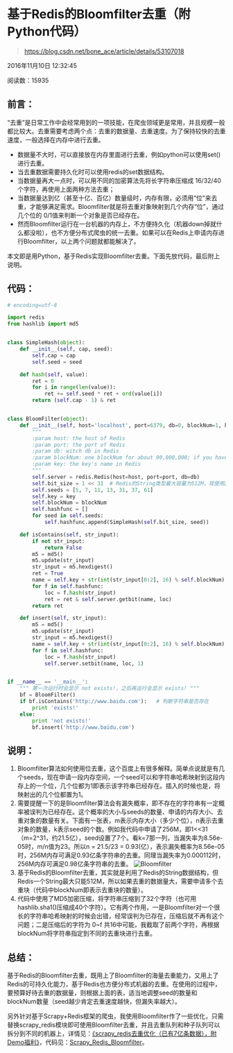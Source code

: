 # 基于Redis的Bloomfilter去重（附Python代码）

> https://blog.csdn.net/bone_ace/article/details/53107018

2016年11月10日 12:32:45

阅读数：15935

## **前言：**

“去重”是日常工作中会经常用到的一项技能，在爬虫领域更是常用，并且规模一般都比较大。去重需要考虑两个点：去重的数据量、去重速度。为了保持较快的去重速度，一般选择在内存中进行去重。

- 数据量不大时，可以直接放在内存里面进行去重，例如python可以使用set()进行去重。
- 当去重数据需要持久化时可以使用redis的set数据结构。
- 当数据量再大一点时，可以用不同的加密算法先将长字符串压缩成 16/32/40 个字符，再使用上面两种方法去重；
- 当数据量达到亿（甚至十亿、百亿）数量级时，内存有限，必须用“位”来去重，才能够满足需求。Bloomfilter就是将去重对象映射到几个内存“位”，通过几个位的 0/1值来判断一个对象是否已经存在。
- 然而Bloomfilter运行在一台机器的内存上，不方便持久化（机器down掉就什么都没啦），也不方便分布式爬虫的统一去重。如果可以在Redis上申请内存进行Bloomfilter，以上两个问题就都能解决了。

本文即是用Python，基于Redis实现Bloomfilter去重。下面先放代码，最后附上说明。

## **代码：**

```python
# encoding=utf-8

import redis
from hashlib import md5


class SimpleHash(object):
    def __init__(self, cap, seed):
        self.cap = cap
        self.seed = seed

    def hash(self, value):
        ret = 0
        for i in range(len(value)):
            ret += self.seed * ret + ord(value[i])
        return (self.cap - 1) & ret


class BloomFilter(object):
    def __init__(self, host='localhost', port=6379, db=0, blockNum=1, key='bloomfilter'):
        """
        :param host: the host of Redis
        :param port: the port of Redis
        :param db: witch db in Redis
        :param blockNum: one blockNum for about 90,000,000; if you have more strings for filtering, increase it.
        :param key: the key's name in Redis
        """
        self.server = redis.Redis(host=host, port=port, db=db)
        self.bit_size = 1 << 31  # Redis的String类型最大容量为512M，现使用256M
        self.seeds = [5, 7, 11, 13, 31, 37, 61]
        self.key = key
        self.blockNum = blockNum
        self.hashfunc = []
        for seed in self.seeds:
            self.hashfunc.append(SimpleHash(self.bit_size, seed))

    def isContains(self, str_input):
        if not str_input:
            return False
        m5 = md5()
        m5.update(str_input)
        str_input = m5.hexdigest()
        ret = True
        name = self.key + str(int(str_input[0:2], 16) % self.blockNum)
        for f in self.hashfunc:
            loc = f.hash(str_input)
            ret = ret & self.server.getbit(name, loc)
        return ret

    def insert(self, str_input):
        m5 = md5()
        m5.update(str_input)
        str_input = m5.hexdigest()
        name = self.key + str(int(str_input[0:2], 16) % self.blockNum)
        for f in self.hashfunc:
            loc = f.hash(str_input)
            self.server.setbit(name, loc, 1)


if __name__ == '__main__':
    """ 第一次运行时会显示 not exists!，之后再运行会显示 exists! """
    bf = BloomFilter()
    if bf.isContains('http://www.baidu.com'):   # 判断字符串是否存在
        print 'exists!'
    else:
        print 'not exists!'
        bf.insert('http://www.baidu.com')
```

## **说明：**

1. Bloomfilter算法如何使用位去重，这个百度上有很多解释。简单点说就是有几个seeds，现在申请一段内存空间，一个seed可以和字符串哈希映射到这段内存上的一个位，几个位都为1即表示该字符串已经存在。插入的时候也是，将映射出的几个位都置为1。
2. 需要提醒一下的是Bloomfilter算法会有漏失概率，即不存在的字符串有一定概率被误判为已经存在。这个概率的大小与seeds的数量、申请的内存大小、去重对象的数量有关。下面有一张表，m表示内存大小（多少个位），n表示去重对象的数量，k表示seed的个数。例如我代码中申请了256M，即1<<31（m=2^31，约21.5亿），seed设置了7个。看k=7那一列，当漏失率为8.56e-05时，m/n值为23。所以n = 21.5/23 = 0.93(亿），表示漏失概率为8.56e-05时，256M内存可满足0.93亿条字符串的去重。同理当漏失率为0.000112时，256M内存可满足0.98亿条字符串的去重。 
   ![Bloomfilter](https://img-blog.csdn.net/20161110104702907)
3. 基于Redis的Bloomfilter去重，其实就是利用了Redis的String数据结构，但Redis一个String最大只能512M，所以如果去重的数据量大，需要申请多个去重块（代码中blockNum即表示去重块的数量）。
4. 代码中使用了MD5加密压缩，将字符串压缩到了32个字符（也可用hashlib.sha1()压缩成40个字符）。它有两个作用，一是Bloomfilter对一个很长的字符串哈希映射的时候会出错，经常误判为已存在，压缩后就不再有这个问题；二是压缩后的字符为 0~f 共16中可能，我截取了前两个字符，再根据blockNum将字符串指定到不同的去重块进行去重。

## **总结：**

基于Redis的Bloomfilter去重，既用上了Bloomfilter的海量去重能力，又用上了Redis的可持久化能力，基于Redis也方便分布式机器的去重。在使用的过程中，要预算好待去重的数据量，则根据上面的表，适当地调整seed的数量和blockNum数量（seed越少肯定去重速度越快，但漏失率越大）。

另外针对基于Scrapy+Redis框架的爬虫，我使用Bloomfilter作了一些优化，只需替换scrapy_redis模块即可使用Bloomfilter去重，并且去重队列和种子队列可以拆分到不同的机器上，详情见：[《scrapy_redis去重优化（已有7亿条数据），附Demo福利》](http://blog.csdn.net/bone_ace/article/details/53099042)，代码见：[Scrapy_Redis_Bloomfilter](https://github.com/LiuXingMing/Scrapy_Redis_Bloomfilter)。